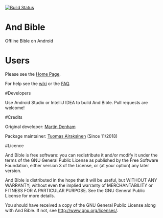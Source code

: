[![Build Status](https://travis-ci.org/AndBible/and-bible.svg?branch=master)](https://travis-ci.org/AndBible/and-bible)

# And Bible
Offline Bible on Android

# Users
Please see the [Home Page](http://andbible.github.io/and-bible/).

For help see the [wiki](https://github.com/andbible/and-bible/wiki) or the 
[FAQ](https://github.com/andbible/and-bible/wiki/FAQ).

#Developers

Use Android Studio or IntelliJ IDEA to build And Bible.
Pull requests are welcome!

#Credits

Original developer: [Martin Denham](http://github.com/mjdenham)

Package maintainer: [Tuomas Airaksinen](http://github.com/tuomas2) (Since 11/2018)

#Licence


And Bible is free software: you can redistribute it and/or modify it under the terms of the GNU General Public License 
as published by the Free Software Foundation, either version 3 of the License, or (at your option) any later version.

And Bible is distributed in the hope that it will be useful, but WITHOUT ANY WARRANTY; without even the implied warranty 
of MERCHANTABILITY or FITNESS FOR A PARTICULAR PURPOSE. See the GNU General Public License for more details.

You should have received a copy of the GNU General Public License along with And Bible. 
If not, see http://www.gnu.org/licenses/.

